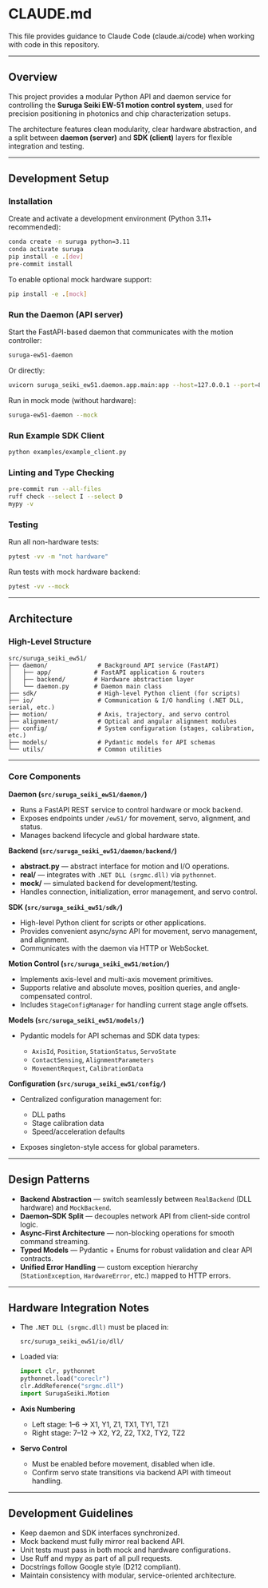# CLAUDE.md

This file provides guidance to Claude Code (claude.ai/code) when working with code in this repository.

---

## Overview

This project provides a modular Python API and daemon service for controlling the **Suruga Seiki EW-51 motion control system**, used for precision positioning in photonics and chip characterization setups.

The architecture features clean modularity, clear hardware abstraction, and a split between **daemon (server)** and **SDK (client)** layers for flexible integration and testing.

---

## Development Setup

### Installation

Create and activate a development environment (Python 3.11+ recommended):

```bash
conda create -n suruga python=3.11
conda activate suruga
pip install -e .[dev]
pre-commit install
```

To enable optional mock hardware support:

```bash
pip install -e .[mock]
```

### Run the Daemon (API server)

Start the FastAPI-based daemon that communicates with the motion controller:

```bash
suruga-ew51-daemon
```

Or directly:

```bash
uvicorn suruga_seiki_ew51.daemon.app.main:app --host=127.0.0.1 --port=8000 --reload
```

Run in mock mode (without hardware):

```bash
suruga-ew51-daemon --mock
```

### Run Example SDK Client

```bash
python examples/example_client.py
```

### Linting and Type Checking

```bash
pre-commit run --all-files
ruff check --select I --select D
mypy -v
```

### Testing

Run all non-hardware tests:

```bash
pytest -vv -m "not hardware"
```

Run tests with mock hardware backend:

```bash
pytest -vv --mock
```

---

## Architecture

### High-Level Structure

```
src/suruga_seiki_ew51/
├── daemon/              # Background API service (FastAPI)
│   ├── app/            # FastAPI application & routers
│   ├── backend/        # Hardware abstraction layer
│   └── daemon.py       # Daemon main class
├── sdk/                 # High-level Python client (for scripts)
├── io/                  # Communication & I/O handling (.NET DLL, serial, etc.)
├── motion/              # Axis, trajectory, and servo control
├── alignment/           # Optical and angular alignment modules
├── config/              # System configuration (stages, calibration, etc.)
├── models/              # Pydantic models for API schemas
└── utils/               # Common utilities
```

---

### Core Components

**Daemon (`src/suruga_seiki_ew51/daemon/`)**

* Runs a FastAPI REST service to control hardware or mock backend.
* Exposes endpoints under `/ew51/` for movement, servo, alignment, and status.
* Manages backend lifecycle and global hardware state.

**Backend (`src/suruga_seiki_ew51/daemon/backend/`)**

* **abstract.py** — abstract interface for motion and I/O operations.
* **real/** — integrates with `.NET DLL (srgmc.dll)` via `pythonnet`.
* **mock/** — simulated backend for development/testing.
* Handles connection, initialization, error management, and servo control.

**SDK (`src/suruga_seiki_ew51/sdk/`)**

* High-level Python client for scripts or other applications.
* Provides convenient async/sync API for movement, servo management, and alignment.
* Communicates with the daemon via HTTP or WebSocket.

**Motion Control (`src/suruga_seiki_ew51/motion/`)**

* Implements axis-level and multi-axis movement primitives.
* Supports relative and absolute moves, position queries, and angle-compensated control.
* Includes `StageConfigManager` for handling current stage angle offsets.

**Models (`src/suruga_seiki_ew51/models/`)**

* Pydantic models for API schemas and SDK data types:

  * `AxisId`, `Position`, `StationStatus`, `ServoState`
  * `ContactSensing`, `AlignmentParameters`
  * `MovementRequest`, `CalibrationData`

**Configuration (`src/suruga_seiki_ew51/config/`)**

* Centralized configuration management for:

  * DLL paths
  * Stage calibration data
  * Speed/acceleration defaults
* Exposes singleton-style access for global parameters.

---

## Design Patterns

* **Backend Abstraction** — switch seamlessly between `RealBackend` (DLL hardware) and `MockBackend`.
* **Daemon–SDK Split** — decouples network API from client-side control logic.
* **Async-First Architecture** — non-blocking operations for smooth command streaming.
* **Typed Models** — Pydantic + Enums for robust validation and clear API contracts.
* **Unified Error Handling** — custom exception hierarchy (`StationException`, `HardwareError`, etc.) mapped to HTTP errors.

---

## Hardware Integration Notes

* The `.NET DLL (srgmc.dll)` must be placed in:

  ```
  src/suruga_seiki_ew51/io/dll/
  ```

* Loaded via:

  ```python
  import clr, pythonnet
  pythonnet.load("coreclr")
  clr.AddReference("srgmc.dll")
  import SurugaSeiki.Motion
  ```

* **Axis Numbering**

  * Left stage: 1–6 → X1, Y1, Z1, TX1, TY1, TZ1
  * Right stage: 7–12 → X2, Y2, Z2, TX2, TY2, TZ2

* **Servo Control**

  * Must be enabled before movement, disabled when idle.
  * Confirm servo state transitions via backend API with timeout handling.

---

## Development Guidelines

* Keep daemon and SDK interfaces synchronized.
* Mock backend must fully mirror real backend API.
* Unit tests must pass in both mock and hardware configurations.
* Use Ruff and mypy as part of all pull requests.
* Docstrings follow Google style (D212 compliant).
* Maintain consistency with modular, service-oriented architecture.
